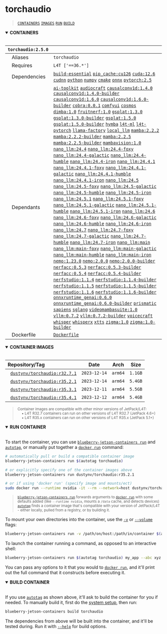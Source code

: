 # torchaudio

> [`CONTAINERS`](#user-content-containers) [`IMAGES`](#user-content-images) [`RUN`](#user-content-run) [`BUILD`](#user-content-build)

<details open>
<summary><b><a id="containers">CONTAINERS</a></b></summary>
<br>

| **`torchaudio:2.5.0`** | |
| :-- | :-- |
| &nbsp;&nbsp;&nbsp;Aliases | `torchaudio` |
| &nbsp;&nbsp;&nbsp;Requires | `L4T ['==36.*']` |
| &nbsp;&nbsp;&nbsp;Dependencies | [`build-essential`](/packages/build/build-essential) [`pip_cache:cu126`](/packages/cuda/cuda) [`cuda:12.6`](/packages/cuda/cuda) [`cudnn`](/packages/cuda/cudnn) [`python`](/packages/build/python) [`numpy`](/packages/numeric/numpy) [`cmake`](/packages/build/cmake/cmake_pip) [`onnx`](/packages/ml/onnx) [`pytorch:2.5`](/packages/pytorch) |
| &nbsp;&nbsp;&nbsp;Dependants | [`ai-toolkit`](/packages/diffusion/ai-toolkit) [`audiocraft`](/packages/speech/audiocraft) [`causalconv1d:1.4.0`](/packages/ml/mamba/causalconv1d) [`causalconv1d:1.4.0-builder`](/packages/ml/mamba/causalconv1d) [`causalconv1d:1.6.0`](/packages/ml/mamba/causalconv1d) [`causalconv1d:1.6.0-builder`](/packages/ml/mamba/causalconv1d) [`cobra:0.0.1`](/packages/ml/mamba/cobra) [`comfyui`](/packages/diffusion/comfyui) [`cosmos`](/packages/robots/cosmos) [`dimba:1.0`](/packages/ml/mamba/dimba) [`fruitnerf:1.0`](/packages/nerf/fruitnerf) [`gsplat:1.3.0`](/packages/nerf/gsplat) [`gsplat:1.3.0-builder`](/packages/nerf/gsplat) [`gsplat:1.5.0`](/packages/nerf/gsplat) [`gsplat:1.5.0-builder`](/packages/nerf/gsplat) [`hymba`](/packages/llm/hymba) [`l4t-ml`](/packages/l4t/l4t-ml) [`l4t-pytorch`](/packages/l4t/l4t-pytorch) [`llama-factory`](/packages/llm/llama-factory) [`local_llm`](/packages/llm/local_llm) [`mamba:2.2.2`](/packages/ml/mamba/mamba) [`mamba:2.2.2-builder`](/packages/ml/mamba/mamba) [`mamba:2.2.5`](/packages/ml/mamba/mamba) [`mamba:2.2.5-builder`](/packages/ml/mamba/mamba) [`mambavision:1.0`](/packages/ml/mamba/mambavision) [`nano_llm:24.4`](/packages/llm/nano_llm) [`nano_llm:24.4-foxy`](/packages/llm/nano_llm) [`nano_llm:24.4-galactic`](/packages/llm/nano_llm) [`nano_llm:24.4-humble`](/packages/llm/nano_llm) [`nano_llm:24.4-iron`](/packages/llm/nano_llm) [`nano_llm:24.4.1`](/packages/llm/nano_llm) [`nano_llm:24.4.1-foxy`](/packages/llm/nano_llm) [`nano_llm:24.4.1-galactic`](/packages/llm/nano_llm) [`nano_llm:24.4.1-humble`](/packages/llm/nano_llm) [`nano_llm:24.4.1-iron`](/packages/llm/nano_llm) [`nano_llm:24.5`](/packages/llm/nano_llm) [`nano_llm:24.5-foxy`](/packages/llm/nano_llm) [`nano_llm:24.5-galactic`](/packages/llm/nano_llm) [`nano_llm:24.5-humble`](/packages/llm/nano_llm) [`nano_llm:24.5-iron`](/packages/llm/nano_llm) [`nano_llm:24.5.1`](/packages/llm/nano_llm) [`nano_llm:24.5.1-foxy`](/packages/llm/nano_llm) [`nano_llm:24.5.1-galactic`](/packages/llm/nano_llm) [`nano_llm:24.5.1-humble`](/packages/llm/nano_llm) [`nano_llm:24.5.1-iron`](/packages/llm/nano_llm) [`nano_llm:24.6`](/packages/llm/nano_llm) [`nano_llm:24.6-foxy`](/packages/llm/nano_llm) [`nano_llm:24.6-galactic`](/packages/llm/nano_llm) [`nano_llm:24.6-humble`](/packages/llm/nano_llm) [`nano_llm:24.6-iron`](/packages/llm/nano_llm) [`nano_llm:24.7`](/packages/llm/nano_llm) [`nano_llm:24.7-foxy`](/packages/llm/nano_llm) [`nano_llm:24.7-galactic`](/packages/llm/nano_llm) [`nano_llm:24.7-humble`](/packages/llm/nano_llm) [`nano_llm:24.7-iron`](/packages/llm/nano_llm) [`nano_llm:main`](/packages/llm/nano_llm) [`nano_llm:main-foxy`](/packages/llm/nano_llm) [`nano_llm:main-galactic`](/packages/llm/nano_llm) [`nano_llm:main-humble`](/packages/llm/nano_llm) [`nano_llm:main-iron`](/packages/llm/nano_llm) [`nemo:1.23.0`](/packages/llm/nemo) [`nemo:2.0.0`](/packages/llm/nemo) [`nemo:2.0.0-builder`](/packages/llm/nemo) [`nerfacc:0.5.3`](/packages/nerf/nerfacc) [`nerfacc:0.5.3-builder`](/packages/nerf/nerfacc) [`nerfacc:0.5.4`](/packages/nerf/nerfacc) [`nerfacc:0.5.4-builder`](/packages/nerf/nerfacc) [`nerfstudio:1.1.4`](/packages/nerf/nerfstudio) [`nerfstudio:1.1.4-builder`](/packages/nerf/nerfstudio) [`nerfstudio:1.1.5`](/packages/nerf/nerfstudio) [`nerfstudio:1.1.5-builder`](/packages/nerf/nerfstudio) [`nerfstudio:1.1.6`](/packages/nerf/nerfstudio) [`nerfstudio:1.1.6-builder`](/packages/nerf/nerfstudio) [`onnxruntime_genai:0.6.0`](/packages/ml/onnxruntime_genai) [`onnxruntime_genai:0.6.0-builder`](/packages/ml/onnxruntime_genai) [`prismatic`](/packages/vlm/prismatic) [`sapiens`](/packages/vit/sapiens) [`sglang`](/packages/llm/sglang) [`videomambasuite:1.0`](/packages/ml/mamba/videomambasuite) [`vllm:0.7.2`](/packages/llm/vllm) [`vllm:0.7.2-builder`](/packages/llm/vllm) [`voicecraft`](/packages/speech/voicecraft) [`whisper`](/packages/speech/whisper) [`whisperx`](/packages/speech/whisperx) [`xtts`](/packages/speech/xtts) [`zigma:1.0`](/packages/ml/mamba/zigma) [`zigma:1.0-builder`](/packages/ml/mamba/zigma) |
| &nbsp;&nbsp;&nbsp;Dockerfile | [`Dockerfile`](Dockerfile) |

</details>

<details open>
<summary><b><a id="images">CONTAINER IMAGES</a></b></summary>
<br>

| Repository/Tag | Date | Arch | Size |
| :-- | :--: | :--: | :--: |
| &nbsp;&nbsp;[`dustynv/torchaudio:r32.7.1`](https://hub.docker.com/r/dustynv/torchaudio/tags) | `2023-12-14` | `arm64` | `1.1GB` |
| &nbsp;&nbsp;[`dustynv/torchaudio:r35.2.1`](https://hub.docker.com/r/dustynv/torchaudio/tags) | `2023-12-14` | `arm64` | `5.4GB` |
| &nbsp;&nbsp;[`dustynv/torchaudio:r35.3.1`](https://hub.docker.com/r/dustynv/torchaudio/tags) | `2023-12-11` | `arm64` | `5.5GB` |
| &nbsp;&nbsp;[`dustynv/torchaudio:r35.4.1`](https://hub.docker.com/r/dustynv/torchaudio/tags) | `2023-12-12` | `arm64` | `5.4GB` |

> <sub>Container images are compatible with other minor versions of JetPack/L4T:</sub><br>
> <sub>&nbsp;&nbsp;&nbsp;&nbsp;• L4T R32.7 containers can run on other versions of L4T R32.7 (JetPack 4.6+)</sub><br>
> <sub>&nbsp;&nbsp;&nbsp;&nbsp;• L4T R35.x containers can run on other versions of L4T R35.x (JetPack 5.1+)</sub><br>
</details>

<details open>
<summary><b><a id="run">RUN CONTAINER</a></b></summary>
<br>

To start the container, you can use [`blueberry-jetson-containers run`](/docs/run.md) and [`autotag`](/docs/run.md#autotag), or manually put together a [`docker run`](https://docs.docker.com/engine/reference/commandline/run/) command:
```bash
# automatically pull or build a compatible container image
blueberry-jetson-containers run $(autotag torchaudio)

# or explicitly specify one of the container images above
blueberry-jetson-containers run dustynv/torchaudio:r35.2.1

# or if using 'docker run' (specify image and mounts/ect)
sudo docker run --runtime nvidia -it --rm --network=host dustynv/torchaudio:r35.2.1
```
> <sup>[`blueberry-jetson-containers run`](/docs/run.md) forwards arguments to [`docker run`](https://docs.docker.com/engine/reference/commandline/run/) with some defaults added (like `--runtime nvidia`, mounts a `/data` cache, and detects devices)</sup><br>
> <sup>[`autotag`](/docs/run.md#autotag) finds a container image that's compatible with your version of JetPack/L4T - either locally, pulled from a registry, or by building it.</sup>

To mount your own directories into the container, use the [`-v`](https://docs.docker.com/engine/reference/commandline/run/#volume) or [`--volume`](https://docs.docker.com/engine/reference/commandline/run/#volume) flags:
```bash
blueberry-jetson-containers run -v /path/on/host:/path/in/container $(autotag torchaudio)
```
To launch the container running a command, as opposed to an interactive shell:
```bash
blueberry-jetson-containers run $(autotag torchaudio) my_app --abc xyz
```
You can pass any options to it that you would to [`docker run`](https://docs.docker.com/engine/reference/commandline/run/), and it'll print out the full command that it constructs before executing it.
</details>
<details open>
<summary><b><a id="build">BUILD CONTAINER</b></summary>
<br>

If you use [`autotag`](/docs/run.md#autotag) as shown above, it'll ask to build the container for you if needed.  To manually build it, first do the [system setup](/docs/setup.md), then run:
```bash
blueberry-jetson-containers build torchaudio
```
The dependencies from above will be built into the container, and it'll be tested during.  Run it with [`--help`](/blueberry_jetson_containers/build.py) for build options.
</details>
